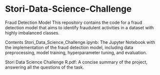 # Stori-Data-Science-Challenge

Fraud Detection Model
This repository contains the code for a fraud detection model that aims to identify fraudulent activities in a dataset with highly imbalanced classes.

Contents
Stori_Data_Science_Challenge.ipynb: The Jupyter Notebook with the implementation of the fraud detection model, including data preprocessing, model training, hyperparameter tuning, and evaluation.

Stori Data Science Challenge R.pdf: A concise summary of the project, answering all the questions of the task.
